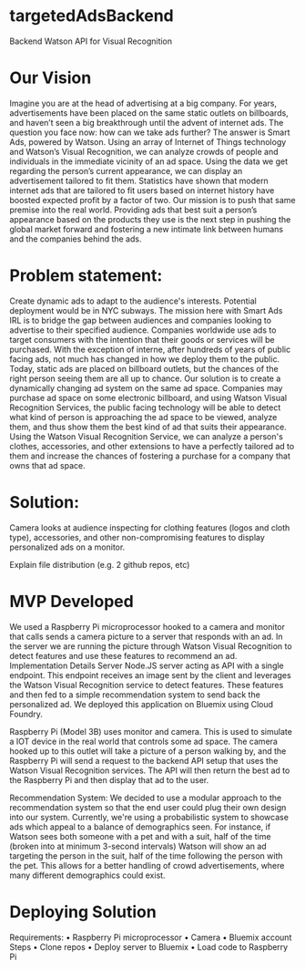 # targetedAdsBackend

Backend Watson API for Visual Recognition

# Our Vision
Imagine you are at the head of advertising at a big company. For years, advertisements have been placed on the same static outlets on billboards, and haven’t seen a big breakthrough until the advent of internet ads. The question you face now: how can we take ads further? The answer is Smart Ads, powered by Watson. Using an array of Internet of Things technology and Watson’s Visual Recognition, we can analyze crowds of people and individuals in the immediate vicinity of an ad space. Using the data we get regarding the person’s current appearance, we can display an advertisement tailored to fit them. Statistics have shown that modern internet ads that are tailored to fit users based on internet history have boosted expected profit by a factor of two. Our mission is to push that same premise into the real world. Providing ads that best suit a person’s appearance based on the products they use is the next step in pushing the global market forward and fostering a new intimate link between humans and the companies behind the ads.


# Problem statement:
Create dynamic ads to adapt to the audience's interests. Potential deployment would be in NYC subways.
The mission here with Smart Ads IRL is to bridge the gap between audiences and companies looking to advertise to their specified audience. Companies worldwide use ads to target consumers with the intention that their goods or services will be purchased. With the exception of interne, after hundreds of years of public facing ads, not much has changed in how we deploy them to the public. Today, static ads are placed on billboard outlets, but the chances of the right person seeing them are all up to chance. Our solution is to create a dynamically changing ad system on the same ad space. Companies may purchase ad space on some electronic billboard, and using Watson Visual Recognition Services, the public facing technology will be able to detect what kind of person is approaching the ad space to be viewed, analyze them, and thus show them the best kind of ad that suits their appearance. Using the Watson Visual Recognition Service, we can analyze a person's clothes, accessories, and other extensions to have a perfectly tailored ad to them and increase the chances of fostering a purchase for a company that owns that ad space.

# Solution:
Camera looks at audience inspecting for clothing features (logos and cloth type), accessories, and other non-compromising features to display personalized ads on a monitor.

Explain file distribution (e.g. 2 github repos, etc)

# MVP Developed
We used a Raspberry Pi microprocessor hooked to a camera and monitor that calls sends a camera picture to a server that responds with an ad. In the server we are running the picture through Watson Visual Recognition to detect features and use these features to recommend an ad.
Implementation Details
Server
Node.JS server acting as API with a single endpoint. This endpoint receives an image sent by the client and leverages the Watson Visual Recognition service to detect features. These features and then fed to a simple recommendation system to send back the personalized ad. We deployed this application on Bluemix using Cloud Foundry.

Raspberry Pi (Model 3B) uses monitor and camera. This is used to simulate a IOT device in the real world that controls some ad space. The camera hooked up to this outlet will take a picture of a person walking by, and the Raspberry Pi will send a request to the backend API setup that uses the Watson Visual Recognition services. The API will then return the best ad to the Raspberry Pi and then display that ad to the user.

Recommendation System: We decided to use a modular approach to the recommendation system so that the end user could plug their own design into our system. Currently, we're using a probabilistic system to showcase ads which appeal to a balance of demographics seen. For instance, if Watson sees both someone with a pet and with a suit, half of the time (broken into at minimum 3-second intervals) Watson will show an ad targeting the person in the suit, half of the time following the person with the pet. This allows for a better handling of crowd advertisements, where many different demographics could exist.

# Deploying Solution
Requirements:
•	Raspberry Pi microprocessor
•	Camera
•	Bluemix account
Steps
•	Clone repos
•	Deploy server to Bluemix
•	Load code to Raspberry Pi
